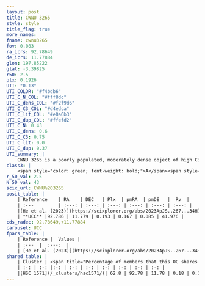 ```yaml
---
layout: post
title: CWNU 3265
style: style
title_flag: true
more_names: 
fname: cwnu3265
fov: 0.083
ra_icrs: 92.78649
de_icrs: 11.77884
glon: 197.85222
glat: -3.39825
r50: 2.5
plx: 0.1926
UTI: "0.13"
UTI_COLOR: "#f4bdb6"
UTI_C_N_COL: "#fff8dc"
UTI_C_dens_COL: "#f2f9d6"
UTI_C_C3_COL: "#d4edca"
UTI_C_lit_COL: "#e0a6b3"
UTI_C_dup_COL: "#ffefd2"
UTI_C_N: 0.43
UTI_C_dens: 0.6
UTI_C_C3: 0.75
UTI_C_lit: 0.0
UTI_C_dup: 0.37
UTI_summary: |
    CWNU 3265 is a poorly populated, moderately dense object of high C3 quality. It was recently reported in the literature.<br><br><span style="color: #99180f; font-weight: bold;">Warning: </span>This is possibly a duplicated object, which shares a significant percentage of members with at least one previously reported entry.
class3: |
    <span style="color: green; font-weight: bold;">A</span><span style="color: #FFC300; font-weight: bold;">B</span>
r_50_val: 2.5
N_50_val: 43
scix_url: CWNU%203265
posit_table: |
    | Reference    | RA    | DEC   | Plx  | pmRA  | pmDE   |  Rv  |
    | :---         | :---: | :---: | :---: | :---: | :---: | :---: |
    |[He et al. (2023)](https://scixplorer.org/abs/2023ApJS..267...34H) | 92.783 | 11.778 | 0.197 | 0.166 | 0.06 | 21.5 |
    | **UCC** |92.786 | 11.779 | 0.193 | 0.167 | 0.085 | 41.976 | 
cds_radec: 92.78649,+11.77884
carousel: UCC
fpars_table: |
    | Reference |  Values |
    | :---  |  :---:  |
    | [He et al. (2023)](https://scixplorer.org/abs/2023ApJS..267...34H) | `A0=2.25, m-M=13.5, logA=8.2` |
shared_table: |
    | Cluster | <span title="Percentage of members that this OC shares with the ones listed">%</span>   | RA   | DEC   | Plx   | pmRA  | pmDE  | Rv | UTI |
    | :-: | :-: |:-: | :-: | :-: | :-: | :-: | :-: | :-: |
    |[HSC 1571](/_clusters/hsc1571/)| 62.8 | 92.78 | 11.78 | 0.18 | 0.16 | 0.06 | 41.98 |0.44 |
---
```

